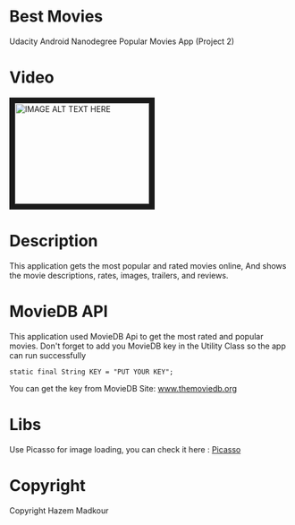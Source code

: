 # Best Movies
Udacity Android Nanodegree Popular Movies App (Project 2)

# Video
<a href="http://www.youtube.com/watch?feature=player_embedded&v=UaHqER_54jk
" target="_blank"><img src="http://img.youtube.com/vi/UaHqER_54jk/0.jpg" 
alt="IMAGE ALT TEXT HERE" width="240" height="180" border="10" /></a>

# Description
This application gets the most popular and rated movies online, And shows the movie descriptions, rates, images, trailers, and reviews.

# MovieDB API
This application used MovieDB Api to get the most rated and popular movies.
Don't forget to add you MovieDB key in the Utility Class so the app can run successfully
```
static final String KEY = "PUT YOUR KEY";
```
You can get the key from MovieDB Site: www.themoviedb.org

# Libs
Use Picasso for image loading, you can check it here : [Picasso](https://github.com/square/picasso)

# Copyright
Copyright Hazem Madkour

